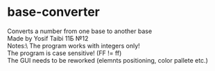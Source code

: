 # base-converter
Converts a number from one base to another base\
Made by Yosif Taibi 11Б №12\
Notes:\\
The program works with integers only!\
The program is case sensitive! (FF != ff)\
The GUI needs to be reworked (elemnts positioning, color pallete etc.)
